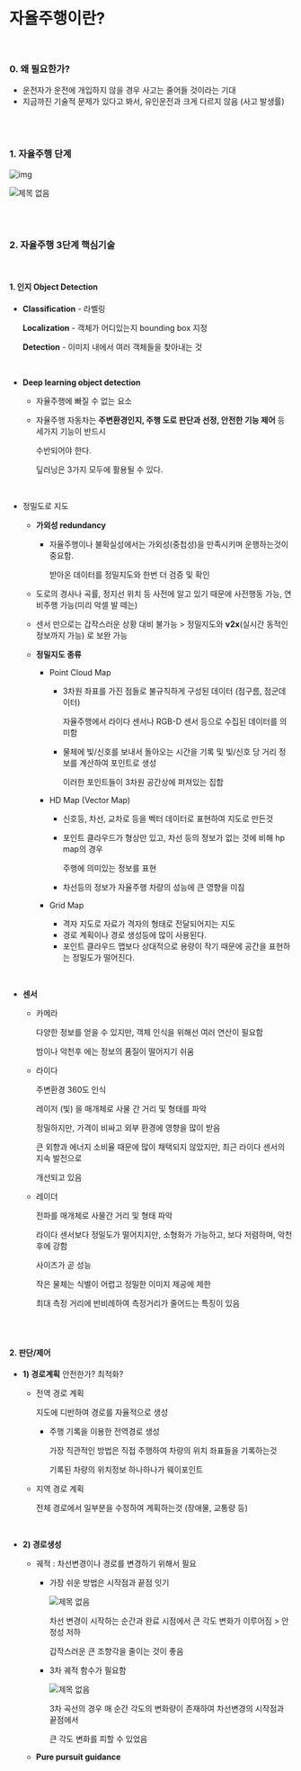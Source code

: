 # 자율주행이란?

<br>

### 0. 왜 필요한가?

- 운전자가 운전에 개입하지 않을 경우 사고는 줄어들 것이라는 기대
- 지금까진 기술적 문제가 있다고 봐서, 유인운전과 크게 다르지 않음 (사고 발생률)

<br>

<br>

### 1. 자율주행 단계

![img](https://user-images.githubusercontent.com/89068148/186194580-521f96ce-e140-4a57-8080-eeb23808e2fe.jpg)

![제목 없음](https://user-images.githubusercontent.com/89068148/186194841-6a29f045-e8d8-4e39-99a9-9f8bae392e54.png)

<br>

<br>

### 2. 자율주행 3단계 핵심기술

<br>

#### 1. 인지 Object Detection

- **Classification** - 라벨링

  **Localization** - 객체가 어디있는지 bounding box 지정 

  **Detection** - 이미지 내에서 여러 객체들을 찾아내는 것

<br>

- **Deep learning object detection**

  - 자율주행에 빠질 수 없는 요소

  - 자율주행 자동차는 **주변환경인지, 주행 도로 판단과 선정, 안전한 기능 제어** 등 세가지 기능이 반드시

    수반되어야 한다.

    딮러닝은 3가지 모두에 활용될 수 있다.

<br>

- 정밀도로 지도

  - **가외성 redundancy**

    - 자율주행이나 불확실성에서는 가외성(중첩성)을 만족시키며 운행하는것이 중요함.

      받아온 데이터를 정밀지도와 한번 더 검증 및 확인

  - 도로의 경사나 곡률, 정지선 위치 등 사전에 알고 있기 때문에 사전행동 가능, 연비주행 가능(미리 악셀 발 떼는)

  - 센서 만으로는 갑작스러운 상황 대비 불가능 > 정밀지도와 **v2x**(실시간 동적인 정보까지 가능) 로 보완 가능 

  - **정밀지도 종류**

    - Point Cloud Map

      - 3차원 좌표를 가진 점들로 불규칙하게 구성된 데이터 (점구름, 점군데이터)

        자율주행에서 라이다 센서나 RGB-D 센서 등으로 수집된 데이터를 의미함

      - 물체에 빛/신호를 보내서 돌아오는 시간을 기록 및 빛/신호 당 거리 정보를 계산하여 포인트로 생성

        이러한 포인트들이 3차원 공간상에 퍼져있는 집합

    - HD Map (Vector Map)

      - 신호등, 차선, 교차로 등을 벡터 데이터로 표현하여 지도로 만든것

      - 포인트 클라우드가 형상만 있고, 차선 등의 정보가 없는 것에 비해 hp map의 경우

        주행에 의미있는 정보를 표현

      - 차선등의 정보가 자율주행 차량의 성능에 큰 영향을 미침

    - Grid Map

      - 격자 지도로 자료가 격자의 형태로 전달되어지는 지도
      - 경로 계획이나 경로 생성등에 많이 사용된다.
      - 포인트 클라우드 맵보다 상대적으로 용량이 작기 때문에 공간을 표현하는 정밀도가 떨어진다.

<br>

- **센서**

  - 카메라

    다양한 정보를 얻을 수 있지만, 객체 인식을 위해선 여러 연산이 필요함

    밤이나 악천후 에는 정보의 품질이 떨어지기 쉬움

  - 라이다

    주변환경 360도 인식

    레이저 (빛) 을 매개체로 사물 간 거리 및 형태를 파악

    정밀하지만, 가격이 비싸고 외부 환경에 영향을 많이 받음

    큰 외향과 에너지 소비율 때문에 많이 채택되지 않았지만, 최근 라이다 센서의 지속 발전으로

    개선되고 있음

  - 레이더

    전파를 매개체로 사물간 거리 및 형태 파악

    라이다 센서보다 정밀도가 떨어지지만, 소형화가 가능하고, 보다 저렴하며, 악천후에 강함

    사이즈가 곧 성능

    작은 물체는 식별이 어렵고 정밀한 이미지 제공에 제한

    최대 측정 거리에 반비례하여 측정거리가 줄어드는 특징이 있음

<br>

<br>

#### 2. 판단/제어

- **1) 경로계획** 안전한가? 최적화?

  - 전역 경로 계획

    지도에 디반하여 경로를 자율적으로 생성

    - 주행 기록을 이용한 전역경로 생성

      가장 직관적인 방법은 직접 주행하여 차량의 위치 좌표들을 기록하는것

      기록된 차량의 위치정보 하나하나가 웨이포인트

  - 지역 경로 계획

    전체 경로에서 일부분을 수정하여 계획하는것 (장애물, 교통량 등)

<br>

- **2) 경로생성**

  - 궤적 : 차선변경이나 경로를 변경하기 위해서 필요

    - 가장 쉬운 방법은 시작점과 끝점 잇기

      ![제목 없음](https://user-images.githubusercontent.com/89068148/186332786-1750c33b-e87e-4710-bace-192a60921247.png)

      차선 변경이 시작하는 순간과 완료 시점에서 큰 각도 변화가 이루어짐 > 안정성 저하

      갑작스러운 큰 조향각을 줄이는 것이 좋음

    - 3차 궤적 함수가 필요함

      ![제목 없음](https://user-images.githubusercontent.com/89068148/186335742-cd01cea3-98d1-4f88-b196-da061c76501d.png)

      3차 곡선의 경우 매 순간 각도의 변화량이 존재하여 차선변경의 시작점과 끝점에서

      큰 각도 변화를 피할 수 있었음

  - **Pure pursuit guidance**

    


#### 
